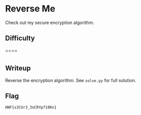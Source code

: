 # Reverse Me

Check out my secure encryption algorithm.

## Difficulty

⭐️⭐️⭐️⭐️

## Writeup

Reverse the encryption algorithm. See `solve.py` for full solution.

## Flag

`HNF{s3CUr3_3nCRYp710Kn}`
